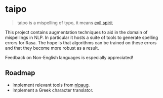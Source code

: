 # taipo

> taipo is a mispelling of typo, it means [evil spirit](https://en.wiktionary.org/wiki/taipo)

This project contains augmentation techniques to aid in the domain of mispellings
in NLP. In particular it hosts a suite of tools to generate spelling errors for Rasa. 
The hope is that algorithms can be trained on these errors and that they become 
more robust as a result.

Feedback on Non-English languages is especially appreciated!

## Roadmap

- Implement relevant tools from [nlpaug](https://github.com/makcedward/nlpaug).
- Implement a Greek character translator.

